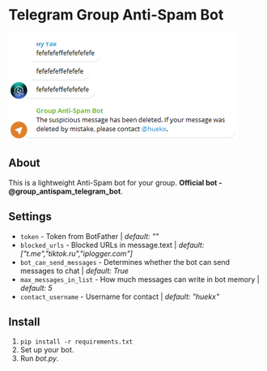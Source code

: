 # Telegram Group Anti-Spam Bot
![Demo 1](demo/bot_demostrating1.png)
## About
This is a lightweight Anti-Spam bot for your group. **Official bot - @group_antispam_telegram_bot**.
## Settings
- `token` - Token from BotFather | *default: ""*
- `blocked_urls` - Blocked URLs in message.text |                                  *default: ["t.me","tiktok.ru","iplogger.com"]*
- `bot_can_send_messages` - Determines whether the bot can send messages to chat | *default: True*
- `max_messages_in_list` - How much messages can write in bot memory |            *default: 5*
- `contact_username` - Username for contact | *default: "huekx"*
## Install
1. `pip install -r requirements.txt`
2. Set up your bot.
3. Run *bot.py*.
